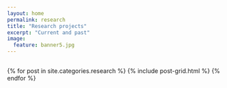 ```yaml
---
layout: home
permalink: research
title: "Research projects"
excerpt: "Current and past"
image:
  feature: banner5.jpg
---
```

<h2 class="post-title"> </h2>
<div class="tiles">
{% for post in site.categories.research %}
	{% include post-grid.html %}
{% endfor %}
</div><!-- /.tiles -->
